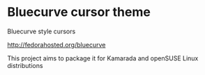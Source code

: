 Bluecurve cursor theme
======================

Bluecurve style cursors

http://fedorahosted.org/bluecurve

This project aims to package it for Kamarada and openSUSE Linux distributions